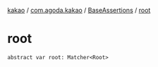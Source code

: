 [kakao](../../index.md) / [com.agoda.kakao](../index.md) / [BaseAssertions](index.md) / [root](./root.md)

# root

`abstract var root: Matcher<Root>`
